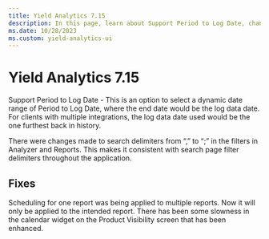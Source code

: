 ```yaml
---
title: Yield Analytics 7.15
description: In this page, learn about Support Period to Log Date, changes made in the filters of Analyzer and Reports, and recent fixes. 
ms.date: 10/28/2023
ms.custom: yield-analytics-ui
---
```


# Yield Analytics 7.15

Support Period to Log Date - This is an option to select a dynamic date range of Period to Log Date, where the end date would be the log data date. For clients with multiple integrations, the log data date used would be the one furthest back in history.

There were changes made to search delimiters from “,” to “;” in the filters in Analyzer and Reports. This makes it consistent with search page filter delimiters throughout the application.

## Fixes

Scheduling for one report was being applied to multiple reports. Now it will only be applied to the intended report. There has been some slowness in the calendar widget on the Product Visibility screen that has been enhanced.

